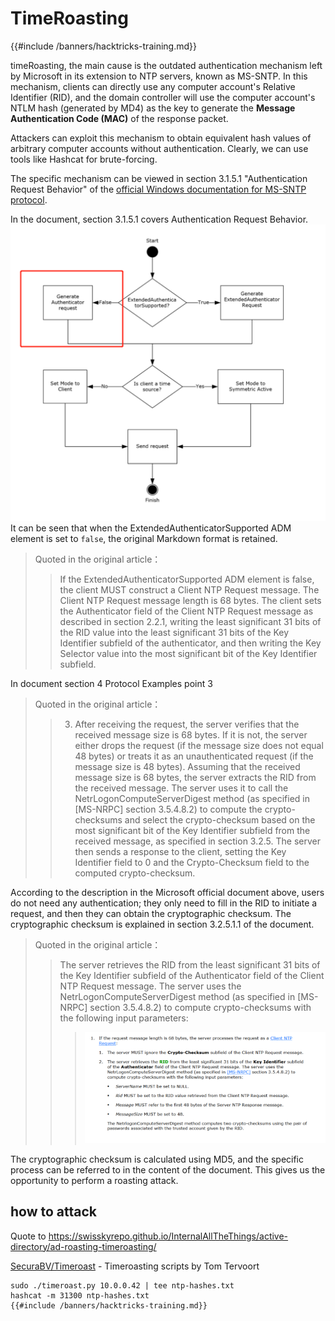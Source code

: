# TimeRoasting
{{#include /banners/hacktricks-training.md}}


timeRoasting, the main cause is the outdated authentication mechanism left by Microsoft in its extension to NTP servers, known as MS-SNTP. In this mechanism, clients can directly use any computer account's Relative Identifier (RID), and the domain controller will use the computer account's NTLM hash (generated by MD4) as the key to generate the **Message Authentication Code (MAC)** of the response packet.

Attackers can exploit this mechanism to obtain equivalent hash values of arbitrary computer accounts without authentication. Clearly, we can use tools like Hashcat for brute-forcing.

The specific mechanism can be viewed in section 3.1.5.1 "Authentication Request Behavior" of the [official Windows documentation for MS-SNTP protocol](https://winprotocoldoc.z19.web.core.windows.net/MS-SNTP/%5bMS-SNTP%5d.pdf).

In the document, section 3.1.5.1 covers Authentication Request Behavior.
![](../../images/Pasted%20image%2020250709114508.png)
It can be seen that when the ExtendedAuthenticatorSupported ADM element is set to `false`, the original Markdown format is retained.

>Quoted in the original article：
>>If the ExtendedAuthenticatorSupported ADM element is false, the client MUST construct a Client NTP Request message. The Client NTP Request message length is 68 bytes. The client sets the Authenticator field of the Client NTP Request message as described in section 2.2.1, writing the least significant 31 bits of the RID value into the least significant 31 bits of the Key Identifier subfield of the authenticator, and then writing the Key Selector value into the most significant bit of the Key Identifier subfield.

In document section 4 Protocol Examples point 3

>Quoted in the original article： 
>>3. After receiving the request, the server verifies that the received message size is 68 bytes. If it is not, the server either drops the request (if the message size does not equal 48 bytes) or treats it as an unauthenticated request (if the message size is 48 bytes). Assuming that the received message size is 68 bytes, the server extracts the RID from the received message. The server uses it to call the NetrLogonComputeServerDigest method (as specified in [MS-NRPC] section 3.5.4.8.2) to compute the crypto-checksums and select the crypto-checksum based on the most significant bit of the Key Identifier subfield from the received message, as specified in section 3.2.5. The server then sends a response to the client, setting the Key Identifier field to 0 and the Crypto-Checksum field to the computed crypto-checksum.

According to the description in the Microsoft official document above, users do not need any authentication; they only need to fill in the RID to initiate a request, and then they can obtain the cryptographic checksum. The cryptographic checksum is explained in section 3.2.5.1.1 of the document.

>Quoted in the original article：
>>The server retrieves the RID from the least significant 31 bits of the Key Identifier subfield of the Authenticator field of the Client NTP Request message. The server uses the NetrLogonComputeServerDigest method (as specified in [MS-NRPC] section 3.5.4.8.2) to compute crypto-checksums with the following input parameters:
>>>![](../../images/Pasted%20image%2020250709115757.png)

The cryptographic checksum is calculated using MD5, and the specific process can be referred to in the content of the document. This gives us the opportunity to perform a roasting attack.

## how to attack

Quote to https://swisskyrepo.github.io/InternalAllTheThings/active-directory/ad-roasting-timeroasting/

[SecuraBV/Timeroast](https://github.com/SecuraBV/Timeroast) - Timeroasting scripts by Tom Tervoort

```
sudo ./timeroast.py 10.0.0.42 | tee ntp-hashes.txt
hashcat -m 31300 ntp-hashes.txt
{{#include /banners/hacktricks-training.md}}

